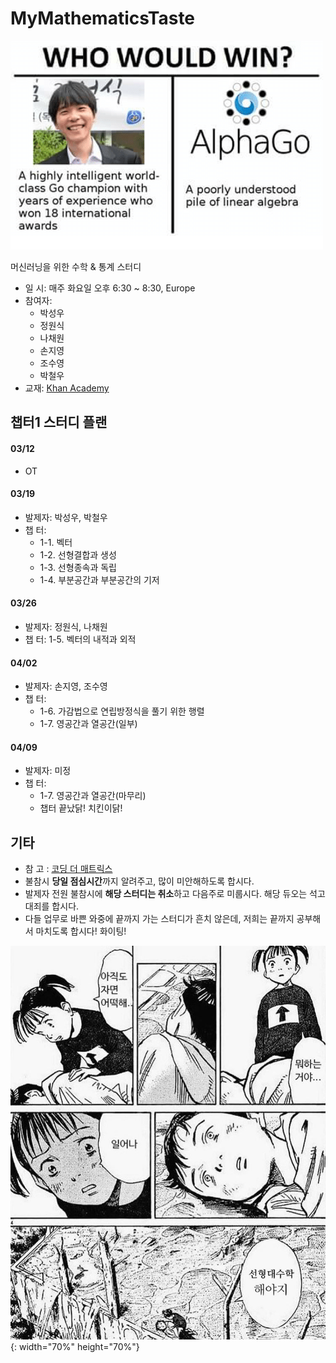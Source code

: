 # MyMathematicsTaste

![선대3.png](/etcs/선대3.png)

머신러닝을 위한 수학 & 통계 스터디
- 일  시: 매주 화요일 오후 6:30 ~ 8:30, Europe
- 참여자: 
    - 박성우
    - 정원식
    - 나채원
    - 손지영
    - 조수영
    - 박철우
- 교재: [Khan Academy](https://ko.khanacademy.org/math/linear-algebra/vectors-and-spaces)

## 챕터1 스터디 플랜

#### 03/12
- OT

#### 03/19
- 발제자: 박성우, 박철우
- 챕  터: 
    - 1-1. 벡터
    - 1-2. 선형결합과 생성
    - 1-3. 선형종속과 독립
    - 1-4. 부분공간과 부분공간의 기저

#### 03/26
- 발제자: 정원식, 나채원
- 챕  터: 1-5. 벡터의 내적과 외적

#### 04/02
- 발제자: 손지영, 조수영
- 챕  터: 
    - 1-6. 가감법으로 연립방정식을 풀기 위한 행렬
    - 1-7. 영공간과 열공간(일부)

#### 04/09
- 발제자: 미정
- 챕  터: 
    - 1-7. 영공간과 열공간(마무리)
    - 챕터 끝났닭! 치킨이닭!

## 기타

- 참  고 : [코딩 더 매트릭스](http://www.yes24.co.kr/Product/goods/17967245)
- 불참시 **당일 점심시간**까지 알려주고, 많이 미안해하도록 합시다.
- 발제자 전원 불참시에 **해당 스터디는 취소**하고 다음주로 미룹시다. 해당 듀오는 석고대죄를 합시다.
- 다들 업무로 바쁜 와중에 끝까지 가는 스터디가 흔치 않은데, 저희는 끝까지 공부해서 마치도록 합시다! 화이팅!

![선대1.jpeg](/etcs/선대1.jpeg){: width="70%" height="70%"}
